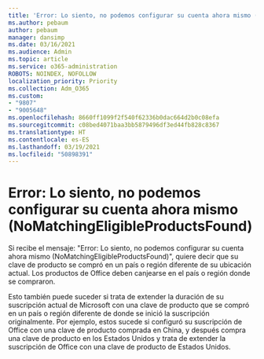 ```yaml
---
title: 'Error: Lo siento, no podemos configurar su cuenta ahora mismo (NoMatchingEligibleProductsFound)'
ms.author: pebaum
author: pebaum
manager: dansimp
ms.date: 03/16/2021
ms.audience: Admin
ms.topic: article
ms.service: o365-administration
ROBOTS: NOINDEX, NOFOLLOW
localization_priority: Priority
ms.collection: Adm_O365
ms.custom:
- "9807"
- "9005648"
ms.openlocfilehash: 8660ff1099f2f540f62336b0dac664d2b0c08efa
ms.sourcegitcommit: c08bed4071baa3bb5879496df3ed44fb828c8367
ms.translationtype: HT
ms.contentlocale: es-ES
ms.lasthandoff: 03/19/2021
ms.locfileid: "50898391"
---
```

# <a name="error-sorry-we-cant-set-up-your-account-right-now-nomatchingeligibleproductsfound"></a>Error: Lo siento, no podemos configurar su cuenta ahora mismo (NoMatchingEligibleProductsFound)

Si recibe el mensaje: "Error: Lo siento, no podemos configurar su cuenta ahora mismo (NoMatchingEligibleProductsFound)", quiere decir que su clave de producto se compró en un país o región diferente de su ubicación actual. Los productos de Office deben canjearse en el país o región donde se compraron.

Esto también puede suceder si trata de extender la duración de su suscripción actual de Microsoft con una clave de producto que se compró en un país o región diferente de donde se inició la suscripción originalmente. Por ejemplo, estos sucede si configuró su suscripción de Office con una clave de producto comprada en China, y después compra una clave de producto en los Estados Unidos y trata de extender la suscripción de Office con una clave de producto de Estados Unidos.